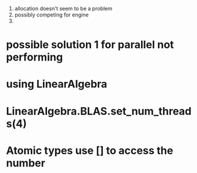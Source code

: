1. allocation doesn't seem to be a problem
2. possibly competing for engine
3.


# possible solution 1 for parallel not performing
# using LinearAlgebra
# LinearAlgebra.BLAS.set_num_threads(4)

# Atomic types use [] to access the number

